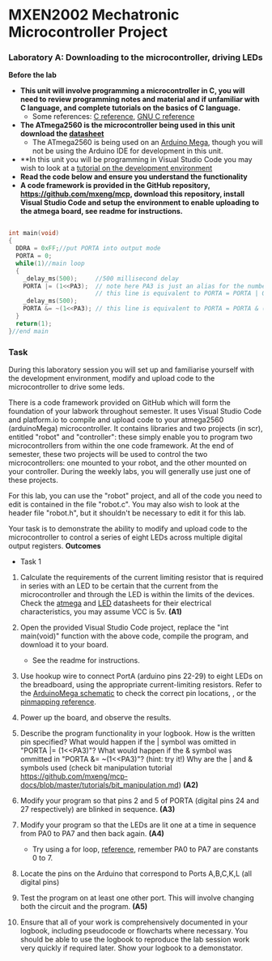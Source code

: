 # MXEN2002 Mechatronic Microcontroller Project

### Laboratory A:  Downloading to the microcontroller, driving LEDs

**Before the lab**
 - **This unit will involve programming a microcontroller in C, you will need to review programming notes and material and if unfamiliar with C language, and complete tutorials on the basics of C language.**
   - Some references: [C reference](http://en.cppreference.com/w/c), [GNU C reference](http://www.gnu.org/software/gnu-c-manual/gnu-c-manual.html)
 - **The ATmega2560 is the microcontroller being used in this unit download the [datasheet](http://www.atmel.com/Images/Atmel-2549-8-bit-AVR-Microcontroller-ATmega640-1280-1281-2560-2561_datasheet.pdf)**
   - The ATmega2560 is being used on an [Arduino Mega](http://arduino.cc/en/Main/ArduinoBoardMega), though you will not be using the Arduino IDE for development in this unit.
 - **In this unit you will be programming in Visual Studio Code you may wish to look at a [tutorial on the development environment](https://code.visualstudio.com/docs/introvideos/basics)
 - **Read the code below and ensure you understand the functionality**
 - **A code framework is provided in the GitHub repository, https://github.com/mxeng/mcp, download this repository, install Visual Studio Code and setup the environment to enable uploading to the atmega board, see readme for instructions.**

```c

int main(void)
{
  DDRA = 0xFF;//put PORTA into output mode
  PORTA = 0; 
  while(1)//main loop
  {
    _delay_ms(500);     //500 millisecond delay
    PORTA |= (1<<PA3);  // note here PA3 is just an alias for the number 3
                        // this line is equivalent to PORTA = PORTA | 0b00001000   which writes a HIGH to pin 3 of PORTA
    _delay_ms(500); 
    PORTA &= ~(1<<PA3); // this line is equivalent to PORTA = PORTA & (0b11110111)  which writes a HIGH to pin 3 of PORTA
  }
  return(1);
}//end main 
```

### Task

During this laboratory session you will set up and familiarise yourself with the development environment, modify and upload code to the microcontroller to drive some leds.

There is a code framework provided on GitHub which will form the foundation of your labwork throughout semester. It uses Visual Studio Code and platform.io to compile and upload code to your atmega2560 (arduinoMega) microcontroller. It contains libraries and two projects (in scr), entitled "robot" and "controller": these simply enable you to program two microcontrollers from within the one code framework. At the end of semester, these two projects will be used to control the two microcontrollers: one mounted to your robot, and the other mounted on your controller. During the weekly labs, you will generally use just one of these projects.

For this lab, you can use the "robot" project, and all of the code you need to edit is contained in the file "robot.c". You may also wish to look at the header file "robot.h", but it shouldn't be necessary to edit it for this lab.

Your task is to demonstrate the ability to modify and upload code to the microcontroller to control a series of eight LEDs across multiple digital output registers.
**Outcomes**
  -  Task 1

1. Calculate the requirements of the current limiting resistor that is required in series with an LED to be certain that the current from the microcontroller and through the LED is within the limits of the devices. Check the [atmega](http://www.atmel.com/Images/Atmel-2549-8-bit-AVR-Microcontroller-ATmega640-1280-1281-2560-2561_datasheet.pdf) and [LED](chrome-extension://efaidnbmnnnibpcajpcglclefindmkaj/https://www.farnell.com/datasheets/1498852.pdf) datasheets for their electrical characteristics, you may assume VCC is 5v. **(A1)**

2. Open the provided Visual Studio Code project, replace the "int main(void)" function with the above code, compile the program, and download it to your board.
    - See the readme for instructions.
3. Use hookup wire to connect PortA (arduino pins 22-29) to eight LEDs on the breadboard, using the appropriate current-limiting resistors.
   Refer to the [ArduinoMega schematic](https://www.arduino.cc/en/uploads/Main/arduino-mega2560-schematic.pdf) to check the correct pin locations, , or the [pinmapping reference](https://docs.arduino.cc/hacking/hardware/PinMapping2560).

4. Power up the board, and observe the results.

5. Describe the program functionality in your logbook. How is the written pin specified? What would happen if the | symbol was omitted in "PORTA |= (1<<PA3)"? What would happen if the & symbol was ommitted in "PORTA &= ~(1<<PA3)"? (hint: try it!) Why are the | and & symbols used (check bit manipulation tutorial https://github.com/mxeng/mcp-docs/blob/master/tutorials/bit_manipulation.md) **(A2)**

6. Modify your program so that pins 2 and 5 of PORTA (digital pins 24 and 27 respectively) are blinked in sequence. **(A3)**

7. Modify your program so that the LEDs are lit one at a time in sequence from PA0 to PA7 and then back again. **(A4)**
     -  Try using a for loop, [reference](https://en.cppreference.com/w/c/language/for), remember PA0 to PA7 are constants 0 to 7.

8. Locate the pins on the Arduino that correspond to Ports A,B,C,K,L (all digital pins)

9. Test the program on at least one other port. This will involve changing both the circuit and the program.  **(A5)**

10. Ensure that all of your work is comprehensively documented in your logbook, including pseudocode or flowcharts where necessary.  You should be able to use the logbook to reproduce the lab session work very quickly if required later. Show your logbook to a demonstator.
